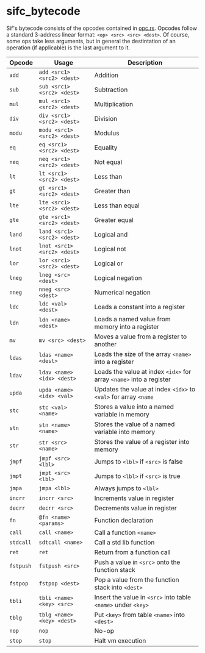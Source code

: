 # sifc_bytecode

Sif's bytecode consists of the opcodes contained in [opc.rs](./sifc_bytecode/src/opc.rs). Opcodes
follow a standard 3-address linear format: `<op> <src> <src> <dest>`. Of course, some ops take less arguments,
but in general the destintation of an operation (if applicable) is the last argument to it.

| Opcode | Usage                | Description                       |
|--------|----------------------|-----------------------------------|
| `add`  | `add <src1> <src2> <dest>` | Addition |
| `sub`  | `sub <src1> <src2> <dest>` | Subtraction |
| `mul`  | `mul <src1> <src2> <dest>` | Multiplication |
| `div`  | `div <src1> <src2> <dest>` | Division |
| `modu`  | `modu <src1> <src2> <dest>` | Modulus |
| `eq`  | `eq <src1> <src2> <dest>` | Equality |
| `neq`  | `neq <src1> <src2> <dest>` | Not equal |
| `lt`  | `lt <src1> <src2> <dest>` | Less than |
| `gt`  | `gt <src1> <src2> <dest>` | Greater than |
| `lte`  | `lte <src1> <src2> <dest>` | Less than equal |
| `gte`   | `gte <src1> <src2> <dest>` | Greater equal |
| `land`  | `land <src1> <src2> <dest>` | Logical and |
| `lnot`  | `lnot <src1> <src2> <dest>` | Logical not |
| `lor`  | `lor <src1> <src2> <dest>` | Logical or |
| `lneg`  | `lneg <src> <dest>` | Logical negation |
| `nneg`  | `nneg <src> <dest>` | Numerical negation |
| `ldc`  | `ldc <val> <dest>` | Loads a constant into a register |
| `ldn`  | `ldn <name> <dest>` | Loads a named value from memory into a register |
| `mv`   | `mv <src> <dest>` | Moves a value from a register to another |
| `ldas` | `ldas <name> <dest>` | Loads the size of the array `<name>` into a register |
| `ldav` | `ldav <name> <idx> <dest>` | Loads the value at index `<idx>` for array `<name>` into a register |
| `upda` | `upda <name> <idx> <val>` | Updates the value at index `<idx>` to `<val>` for array `<name` |
| `stc` | `stc <val> <name>` | Stores a value into a named variable in memory |
| `stn` | `stn <name> <name>` | Stores the value of a named variable into memory |
| `str` | `str <src> <name>` | Stores the value of a register into memory |
| `jmpf` | `jmpf <src> <lbl>` | Jumps to `<lbl>` if `<src>` is false |
| `jmpt` | `jmpt <src> <lbl>` | Jumps to `<lbl>` if `<src>` is true |
| `jmpa` | `jmpa <lbl>` | Always jumps to `<lbl>` |
| `incrr` | `incrr <src>` | Increments value in register |
| `decrr` | `decrr <src>` | Decrements value in register |
| `fn` | `@fn <name> <params>` | Function declaration |
| `call` | `call <name>` | Call a function `<name>` |
| `stdcall` | `sdtcall <name>` | Call a std lib function |
| `ret` | `ret` | Return from a function call |
| `fstpush` | `fstpush <src>` | Push a value in `<src>` onto the function stack |
| `fstpop` | `fstpop <dest>` | Pop a value from the function stack into `<dest>` |
| `tbli` | `tbli <name> <key> <src>` | Insert the value in `<src>` into table `<name>` under `<key>` |
| `tblg` | `tblg <name> <key> <dest>` | Put `<key>` from table `<name>` into `<dest>` |
| `nop` | `nop` | No-op |
| `stop` | `stop` | Halt vm execution |
